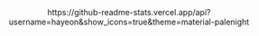 <div align="center">
https://github-readme-stats.vercel.app/api?username=hayeon&show_icons=true&theme=material-palenight
</div>
